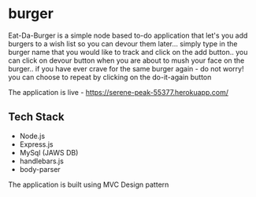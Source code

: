 # burger

Eat-Da-Burger is a simple node based to-do application that let's you add burgers to a wish list so you can devour them later... simply type in the burger name that you would like to track and click on the add button.. you can click on devour button when you are about to mush your face on the burger.. if you have ever crave for the same burger again - do not worry! you can choose to repeat by clicking on the do-it-again button


The application is live - https://serene-peak-55377.herokuapp.com/

## Tech Stack

* Node.js
* Express.js
* MySql (JAWS DB)
* handlebars.js
* body-parser

The application is built using MVC Design pattern
